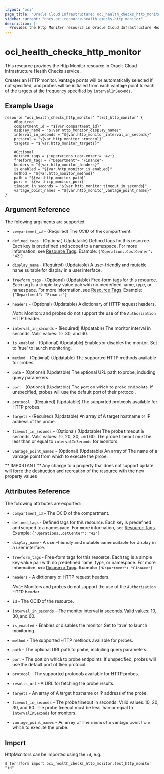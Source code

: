 ```yaml
---
layout: "oci"
page_title: "Oracle Cloud Infrastructure: oci_health_checks_http_monitor"
sidebar_current: "docs-oci-resource-health_checks-http_monitor"
description: |-
  Provides the Http Monitor resource in Oracle Cloud Infrastructure Health Checks service
---
```


# oci_health_checks_http_monitor
This resource provides the Http Monitor resource in Oracle Cloud Infrastructure Health Checks service.

Creates an HTTP monitor. Vantage points will be automatically selected if not specified,
and probes will be initiated from each vantage point to each of the targets at the frequency
specified by `intervalInSeconds`.


## Example Usage

```hcl
resource "oci_health_checks_http_monitor" "test_http_monitor" {
	#Required
	compartment_id = "${var.compartment_id}"
	display_name = "${var.http_monitor_display_name}"
	interval_in_seconds = "${var.http_monitor_interval_in_seconds}"
	protocol = "${var.http_monitor_protocol}"
	targets = "${var.http_monitor_targets}"

	#Optional
	defined_tags = {"Operations.CostCenter"= "42"}
	freeform_tags = {"Department"= "Finance"}
	headers = "${var.http_monitor_headers}"
	is_enabled = "${var.http_monitor_is_enabled}"
	method = "${var.http_monitor_method}"
	path = "${var.http_monitor_path}"
	port = "${var.http_monitor_port}"
	timeout_in_seconds = "${var.http_monitor_timeout_in_seconds}"
	vantage_point_names = "${var.http_monitor_vantage_point_names}"
}
```

## Argument Reference

The following arguments are supported:

* `compartment_id` - (Required) The OCID of the compartment.
* `defined_tags` - (Optional) (Updatable) Defined tags for this resource. Each key is predefined and scoped to a namespace. For more information, see [Resource Tags](https://docs.cloud.oracle.com/iaas/Content/General/Concepts/resourcetags.htm). Example: `{"Operations.CostCenter": "42"}` 
* `display_name` - (Required) (Updatable) A user-friendly and mutable name suitable for display in a user interface.
* `freeform_tags` - (Optional) (Updatable) Free-form tags for this resource. Each tag is a simple key-value pair with no predefined name, type, or namespace.  For more information, see [Resource Tags](https://docs.cloud.oracle.com/iaas/Content/General/Concepts/resourcetags.htm). Example: `{"Department": "Finance"}` 
* `headers` - (Optional) (Updatable) A dictionary of HTTP request headers.

	*Note:* Monitors and probes do not support the use of the `Authorization` HTTP header. 
* `interval_in_seconds` - (Required) (Updatable) The monitor interval in seconds. Valid values: 10, 30, and 60. 
* `is_enabled` - (Optional) (Updatable) Enables or disables the monitor. Set to 'true' to launch monitoring. 
* `method` - (Optional) (Updatable) The supported HTTP methods available for probes.
* `path` - (Optional) (Updatable) The optional URL path to probe, including query parameters.
* `port` - (Optional) (Updatable) The port on which to probe endpoints. If unspecified, probes will use the default port of their protocol. 
* `protocol` - (Required) (Updatable) The supported protocols available for HTTP probes.
* `targets` - (Required) (Updatable) An array of A target hostname or IP address of the probe.
* `timeout_in_seconds` - (Optional) (Updatable) The probe timeout in seconds. Valid values: 10, 20, 30, and 60. The probe timeout must be less than or equal to `intervalInSeconds` for monitors. 
* `vantage_point_names` - (Optional) (Updatable) An array of The name of a vantage point from which to execute the probe.


** IMPORTANT **
Any change to a property that does not support update will force the destruction and recreation of the resource with the new property values

## Attributes Reference

The following attributes are exported:

* `compartment_id` - The OCID of the compartment.
* `defined_tags` - Defined tags for this resource. Each key is predefined and scoped to a namespace. For more information, see [Resource Tags](https://docs.cloud.oracle.com/iaas/Content/General/Concepts/resourcetags.htm). Example: `{"Operations.CostCenter": "42"}` 
* `display_name` - A user-friendly and mutable name suitable for display in a user interface.
* `freeform_tags` - Free-form tags for this resource. Each tag is a simple key-value pair with no predefined name, type, or namespace.  For more information, see [Resource Tags](https://docs.cloud.oracle.com/iaas/Content/General/Concepts/resourcetags.htm). Example: `{"Department": "Finance"}` 
* `headers` - A dictionary of HTTP request headers.

	*Note:* Monitors and probes do not support the use of the `Authorization` HTTP header. 
* `id` - The OCID of the resource.
* `interval_in_seconds` - The monitor interval in seconds. Valid values: 10, 30, and 60. 
* `is_enabled` - Enables or disables the monitor. Set to 'true' to launch monitoring. 
* `method` - The supported HTTP methods available for probes.
* `path` - The optional URL path to probe, including query parameters.
* `port` - The port on which to probe endpoints. If unspecified, probes will use the default port of their protocol. 
* `protocol` - The supported protocols available for HTTP probes.
* `results_url` - A URL for fetching the probe results.
* `targets` - An array of A target hostname or IP address of the probe.
* `timeout_in_seconds` - The probe timeout in seconds. Valid values: 10, 20, 30, and 60. The probe timeout must be less than or equal to `intervalInSeconds` for monitors. 
* `vantage_point_names` - An array of The name of a vantage point from which to execute the probe.

## Import

HttpMonitors can be imported using the `id`, e.g.

```
$ terraform import oci_health_checks_http_monitor.test_http_monitor "id"
```

